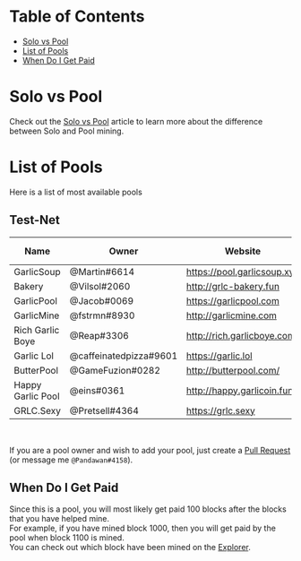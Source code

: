 # Table of Contents
- [Solo vs Pool](#solo-vs-pool)
- [List of Pools](#list-of-pools)
- [When Do I Get Paid](#when-do-i-get-paid)

# Solo vs Pool
Check out the [Solo vs Pool](how-to-mine.html#solo-vs-pool) article to learn more about the difference between Solo and Pool mining.

# List of Pools
Here is a list of most available pools

## Test-Net
| Name              | Owner                  | Website                     | Pool Fee | Address                                   | Tested |
|-------------------|------------------------|-----------------------------|----------|-------------------------------------------|--------|
| GarlicSoup        | @Martin#6614           | https://pool.garlicsoup.xyz | 2%       | stratum+tcp://us.pool.garlicsoup.xyz:3333 | Yes    |
| Bakery            | @Vilsol#2060           | http://grlc-bakery.fun      | 1%       | stratum+tcp://pool.grlc-bakery.fun:3333   | Yes    |
| GarlicPool        | @Jacob#0069            | https://garlicpool.com      | 1%       | stratum+tcp://grow.garlicpool.com:3333    | Yes    |
| GarlicMine        | @fstrmn#8930           | http://garlicmine.com       | 1.5%     | stratum+tcp://garlicmine.com:3333         | No     |
| Rich Garlic Boye  | @Reap#3306             | http://rich.garlicboye.com  | 1%       | stratum+tcp://rich.garlicboye.com:3333    | No     |
| Garlic Lol        | @caffeinatedpizza#9601 | https://garlic.lol          | 0.95%    | stratum+tcp://pool.garlic.lol:3333        | No     |
| ButterPool        | @GameFuzion#0282       | http://butterpool.com/      | 0.75%    | stratum+tcp://butterpool.com:3032         | No     |
| Happy Garlic Pool | @eins#0361             | http://happy.garlicoin.fun  | 0.7%     | stratum+tcp://happy.garlicoin.fun:3210    | No     |  
| GRLC.Sexy | @Pretsell#4364             | https://grlc.sexy  | 0.5%     | stratum+tcp://grlc.sexy:3333   | No     |  
<br>

If you are a pool owner and wish to add your pool, just create a [Pull Request](https://github.com/PandawanFr/GarlicoinHelp/pulls) (or message me `@Pandawan#4158`).

## When Do I Get Paid
Since this is a pool, you will most likely get paid 100 blocks after the blocks that you have helped mine.  
For example, if you have mined block 1000, then you will get paid by the pool when block 1100 is mined.  
You can check out which block have been mined on the [Explorer](http://explorer.garlicoin.io/).
